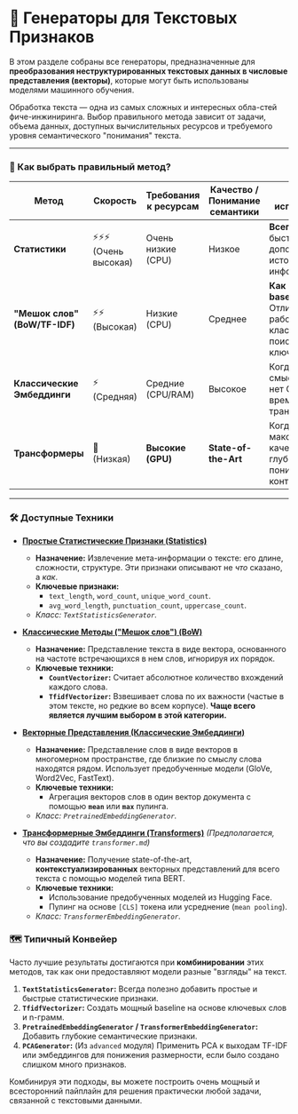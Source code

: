 # 📝 Генераторы для Текстовых Признаков

В этом разделе собраны все генераторы, предназначенные для **преобразования неструктурированных текстовых данных в числовые представления (векторы)**, которые могут быть использованы моделями машинного обучения.

Обработка текста — одна из самых сложных и интересных обла-стей фиче-инжиниринга. Выбор правильного метода зависит от задачи, объема данных, доступных вычислительных ресурсов и требуемого уровня семантического "понимания" текста.

---

### 🤔 Как выбрать правильный метод?

| Метод                 | Скорость | Требования к ресурсам | Качество / Понимание семантики | Когда использовать                                                                    |
| --------------------- | -------- | -------------------- | ------------------------------ | ------------------------------------------------------------------------------------- |
| **Статистики**        | ⚡️⚡️⚡️ (Очень высокая) | Очень низкие (CPU)   | Низкое                         | **Всегда.** Как быстрый, дополнительный источник мета-информации.                          |
| **"Мешок слов" (BoW/TF-IDF)** | ⚡️⚡️ (Высокая) | Низкие (CPU)         | Среднее                        | **Как мощный baseline.** Отлично работает для классификации, поиска ключевых слов. |
| **Классические Эмбеддинги** | ⚡️ (Средняя) | Средние (CPU/RAM)    | Высокое                        | Когда важен смысл слов, но нет GPU или времени на трансформеры.                      |
| **Трансформеры**      | 🐌 (Низкая) | **Высокие (GPU)**    | **State-of-the-Art**           | Когда требуется максимальное качество и глубокое понимание контекста.               |

---

### 🛠️ Доступные Техники

*   **[Простые Статистические Признаки (Statistics)](./statistics.md)**
    *   **Назначение:** Извлечение мета-информации о тексте: его длине, сложности, структуре. Эти признаки описывают не *что* сказано, а *как*.
    *   **Ключевые признаки:**
        *   `text_length`, `word_count`, `unique_word_count`.
        *   `avg_word_length`, `punctuation_count`, `uppercase_count`.
    *   *Класс: `TextStatisticsGenerator`.*

*   **[Классические Методы ("Мешок слов") (BoW)](./bow.md)**
    *   **Назначение:** Представление текста в виде вектора, основанного на частоте встречающихся в нем слов, игнорируя их порядок.
    *   **Ключевые техники:**
        *   **`CountVectorizer`:** Считает абсолютное количество вхождений каждого слова.
        *   **`TfidfVectorizer`:** Взвешивает слова по их важности (частые в этом тексте, но редкие во всем корпусе). **Чаще всего является лучшим выбором в этой категории.**

*   **[Векторные Представления (Классические Эмбеддинги)](./embeddings.md)**
    *   **Назначение:** Представление слов в виде векторов в многомерном пространстве, где близкие по смыслу слова находятся рядом. Использует предобученные модели (GloVe, Word2Vec, FastText).
    *   **Ключевые техники:**
        *   Агрегация векторов слов в один вектор документа с помощью **`mean`** или **`max`** пулинга.
    *   *Класс: `PretrainedEmbeddingGenerator`.*

*   **[Трансформерные Эмбеддинги (Transformers)](./transformer.md)** *(Предполагается, что вы создадите `transformer.md`)*
    *   **Назначение:** Получение state-of-the-art, **контекстуализированных** векторных представлений для всего текста с помощью моделей типа BERT.
    *   **Ключевые техники:**
        *   Использование предобученных моделей из Hugging Face.
        *   Пулинг на основе `[CLS]` токена или усреднение (`mean pooling`).
    *   *Класс: `TransformerEmbeddingGenerator`.*

### 🗺️ Типичный Конвейер

Часто лучшие результаты достигаются при **комбинировании** этих методов, так как они предоставляют модели разные "взгляды" на текст.

1.  **`TextStatisticsGenerator`:** Всегда полезно добавить простые и быстрые статистические признаки.
2.  **`TfidfVectorizer`:** Создать мощный baseline на основе ключевых слов и n-грамм.
3.  **`PretrainedEmbeddingGenerator` / `TransformerEmbeddingGenerator`:** Добавить глубокие семантические признаки.
4.  **`PCAGenerator`:** (Из `advanced` модуля) Применить PCA к выходам TF-IDF или эмбеддингов для понижения размерности, если было создано слишком много признаков.

Комбинируя эти подходы, вы можете построить очень мощный и всесторонний пайплайн для решения практически любой задачи, связанной с текстовыми данными.